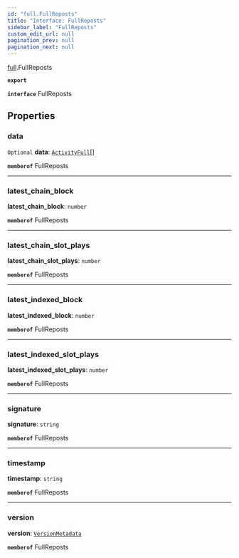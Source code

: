 ```yaml
---
id: "full.FullReposts"
title: "Interface: FullReposts"
sidebar_label: "FullReposts"
custom_edit_url: null
pagination_prev: null
pagination_next: null
---
```


[full](../namespaces/full.md).FullReposts

**`export`**

**`interface`** FullReposts

## Properties

### data

 `Optional` **data**: [`ActivityFull`](full.ActivityFull.md)[]

**`memberof`** FullReposts

___

### latest\_chain\_block

 **latest\_chain\_block**: `number`

**`memberof`** FullReposts

___

### latest\_chain\_slot\_plays

 **latest\_chain\_slot\_plays**: `number`

**`memberof`** FullReposts

___

### latest\_indexed\_block

 **latest\_indexed\_block**: `number`

**`memberof`** FullReposts

___

### latest\_indexed\_slot\_plays

 **latest\_indexed\_slot\_plays**: `number`

**`memberof`** FullReposts

___

### signature

 **signature**: `string`

**`memberof`** FullReposts

___

### timestamp

 **timestamp**: `string`

**`memberof`** FullReposts

___

### version

 **version**: [`VersionMetadata`](full.VersionMetadata.md)

**`memberof`** FullReposts

